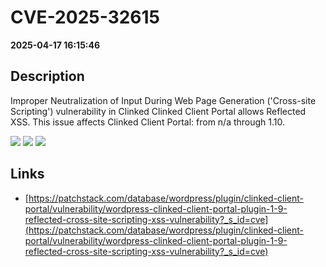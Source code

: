 # CVE-2025-32615

**2025-04-17 16:15:46**

## Description
Improper Neutralization of Input During Web Page Generation ('Cross-site Scripting') vulnerability in Clinked Clinked Client Portal allows Reflected XSS. This issue affects Clinked Client Portal: from n/a through 1.10.

![](https://img.shields.io/static/v1?label=Score&message=7.1&color=red)
![](https://img.shields.io/static/v1?label=Severity&message=HIGH&color=red)
![](https://img.shields.io/static/v1?label=CWE&message=XSS&color=green)

## Links
- [https://patchstack.com/database/wordpress/plugin/clinked-client-portal/vulnerability/wordpress-clinked-client-portal-plugin-1-9-reflected-cross-site-scripting-xss-vulnerability?_s_id=cve](https://patchstack.com/database/wordpress/plugin/clinked-client-portal/vulnerability/wordpress-clinked-client-portal-plugin-1-9-reflected-cross-site-scripting-xss-vulnerability?_s_id=cve)

